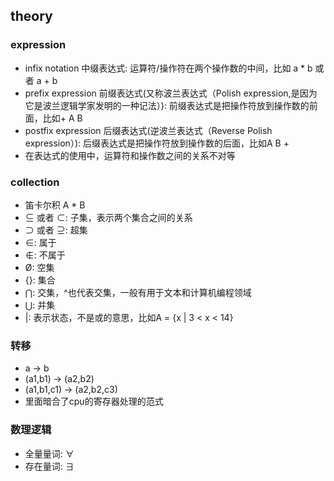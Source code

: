 ## theory 

### expression
* infix notation 中缀表达式: 运算符/操作符在两个操作数的中间，比如 a * b 或者 a + b 
* prefix expression 前缀表达式(又称波兰表达式（Polish expression,是因为它是波兰逻辑学家发明的一种记法）): 前缀表达式是把操作符放到操作数的前面，比如+ A B
* postfix expression 后缀表达式(逆波兰表达式（Reverse Polish expression）): 后缀表达式是把操作符放到操作数的后面，比如A B +
* 在表达式的使用中，运算符和操作数之间的关系不对等


### collection 
* 笛卡尔积 A * B 
* ⊆ 或者 ⊂: 子集，表示两个集合之间的关系
* ⊃ 或者 ⊇: 超集
* ∈: 属于
* ∉: 不属于
* Ø: 空集
* {}: 集合
* ⋂: 交集，^也代表交集，一般有用于文本和计算机编程领域
* ⋃: 并集
* |: 表示状态，不是或的意思，比如A = {x | 3 < x < 14}  

### 转移
* a -> b 
* (a1,b1) -> (a2,b2)
* (a1,b1,c1) -> (a2,b2,c3)
* 里面暗合了cpu的寄存器处理的范式


### 数理逻辑
* 全量量词: ∀
* 存在量词: ∃
